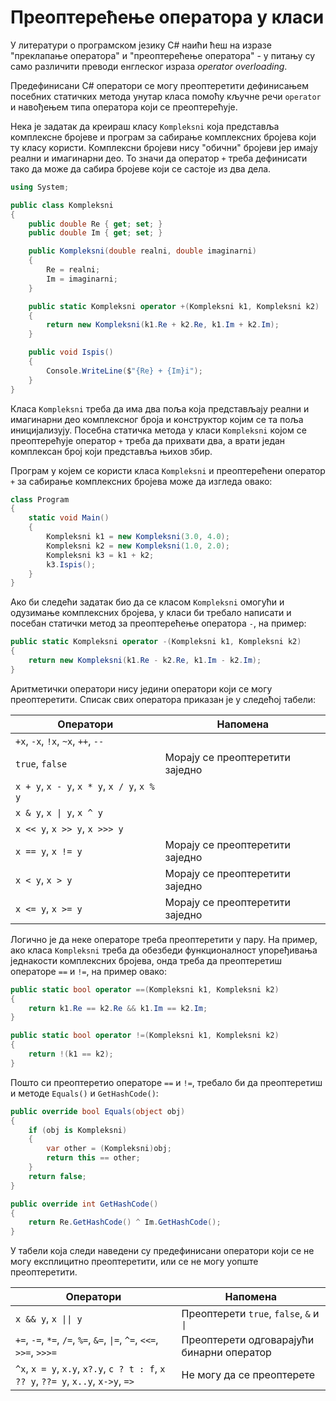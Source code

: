 # Преоптерећење оператора у класи

У литератури о програмском језику C# наићи ћеш на изразе "преклапање оператора" и
"преоптерећење оператора" - у питању су само различити преводи енглеског израза
*operator overloading*.

Предефинисани C# оператори се могу преоптеретити дефинисањем посебних статичких
метода унутар класа помоћу кључне речи `operator` и навођењем типа оператора
који се преоптерећује.

Нека је задатак да креираш класу `Kompleksni` која представља комплексне
бројеве и програм за сабирање комплексних бројева који ту класу користи.
Комплексни бројеви нису "обични" бројеви јер имају реални и имагинарни део. То
значи да оператор `+` треба дефинисати тако да може да сабира бројеве који се
састоје из два дела.

```cs
using System;

public class Kompleksni
{
    public double Re { get; set; }
    public double Im { get; set; }

    public Kompleksni(double realni, double imaginarni)
    {
        Re = realni;
        Im = imaginarni;
    }

    public static Kompleksni operator +(Kompleksni k1, Kompleksni k2)
    {
        return new Kompleksni(k1.Re + k2.Re, k1.Im + k2.Im);
    }

    public void Ispis()
    {
        Console.WriteLine($"{Re} + {Im}i");
    }
}
```

Класа `Kompleksni` треба да има два поља која представљају реални и имагинарни
део комплексног броја и конструктор којим се та поља иницијализују. Посебна
статичка метода у класи `Kompleksni` којом се преоптерећује оператор `+` треба
да прихвати два, а врати један комплексан број који представља њихов збир.

Програм у којем се користи класа `Kompleksni` и преоптерећени оператор `+`
за сабирање комплексних бројева може да изгледа овако:

```cs
class Program
{
    static void Main()
    {
        Kompleksni k1 = new Kompleksni(3.0, 4.0);
        Kompleksni k2 = new Kompleksni(1.0, 2.0);
        Kompleksni k3 = k1 + k2;
        k3.Ispis();
    }
}
```

Ако би следећи задатак био да се класом `Kompleksni` омогући и одузимање
комплексних бројева, у класи би требало написати и посебан статички метод за
преоптерећење оператора `-`, на пример:

```cs
public static Kompleksni operator -(Kompleksni k1, Kompleksni k2)
{
    return new Kompleksni(k1.Re - k2.Re, k1.Im - k2.Im);
}
```

Аритметички оператори нису једини оператори који се могу преоптеретити. Списак
свих оператора приказан је у следећој табели:

| Оператори                                   | Напомена                        |
|---------------------------------------------|---------------------------------|
| `+x`, `-x`, `!x`, `~x`, `++`, `--`          |                                 |
| `true`, `false`                             | Морају се преоптеретити заједно |
| `x + y`, `x - y`, `x * y`, `x / y`, `x % y` |                                 |
| `x & y`, `x \| y`, `x ^ y`                  |                                 |
| `x << y`, `x >> y`, `x >>> y`               |                                 |
| `x == y`, `x != y`                          | Морају се преоптеретити заједно |
| `x < y`, `x > y`                            | Морају се преоптеретити заједно |
| `x <= y`, `x >= y`                          | Морају се преоптеретити заједно |

Логично је да неке операторе треба преоптеретити у пару. На пример, ако класа
`Kompleksni` треба да обезбеди функционалност упоређивања једнакости
комплексних бројева, онда треба да преоптеретиш операторе `==` и `!=`, на
пример овако:

```cs
public static bool operator ==(Kompleksni k1, Kompleksni k2)
{
    return k1.Re == k2.Re && k1.Im == k2.Im;
}

public static bool operator !=(Kompleksni k1, Kompleksni k2)
{
    return !(k1 == k2);
}
```

Пошто си преоптеретио операторе `==` и `!=`, требало би да преоптеретиш и методе
`Equals()` и `GetHashCode()`:

```cs
public override bool Equals(object obj)
{
    if (obj is Kompleksni)
    {
        var other = (Kompleksni)obj;
        return this == other;
    }
    return false;
}

public override int GetHashCode()
{
    return Re.GetHashCode() ^ Im.GetHashCode();
}
```

У табели која следи наведени су предефинисани оператори који се не могу
експлицитно преоптеретити, или се не могу уопште преоптеретити.

| Оператори                                                                          | Напомена                                  |
|------------------------------------------------------------------------------------|-------------------------------------------|
| `x && y`, `x \|\| y`                                                               | Преоптерети `true`, `false`, `&` и `\|`   |
| `+=`, `-=`, `*=`, `/=`, `%=`, `&=`, `\|=`, `^=`, `<<=`, `>>=`, `>>>=`              | Преоптерети одговарајући бинарни оператор |
| `^x`, `x = y`, `x.y`, `x?.y`, `c ? t : f`, `x ?? y`, `??= y`, `x..y`, `x->y`, `=>` | Не могу да се преоптерете                 |
